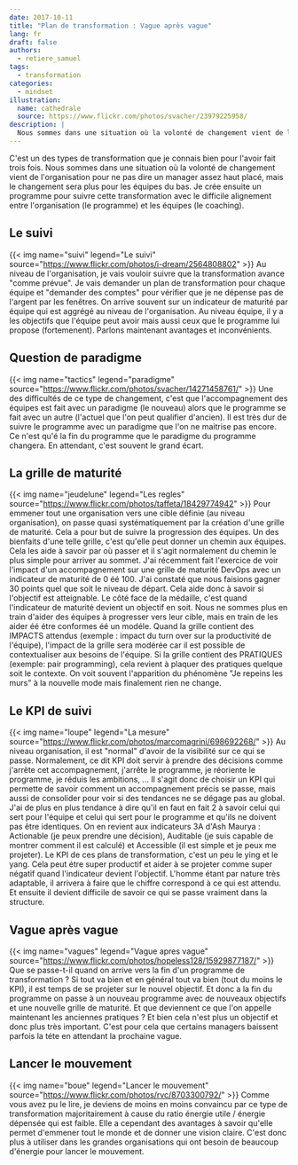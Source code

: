 ```yaml
---
date: 2017-10-11
title: "Plan de transformation : Vague après vague"
lang: fr
draft: false
authors:
  - retiere_samuel
tags:
  - transformation
categories:
  - mindset
illustration:
  name: cathedrale
  source: https://www.flickr.com/photos/svacher/23979225958/
description: |
  Nous sommes dans une situation où la volonté de changement vient de l'organisation pour ne pas dire un manager assez haut placé, mais le changement sera plus pour les équipes du bas. Je crée ensuite un programme pour suivre cette transformation avec le difficile alignement entre l'organisation (le programme) et les équipes (le coaching).
---
```

C'est un des types de transformation que je connais bien pour l'avoir fait trois fois. Nous sommes dans une situation où la volonté de changement vient de l'organisation pour ne pas dire un manager assez haut placé, mais le changement sera plus pour les équipes du bas. Je crée ensuite un programme pour suivre cette transformation avec le difficile alignement entre l'organisation (le programme) et les équipes (le coaching).

## Le suivi
{{< img name="suivi" legend="Le suivi" source="https://www.flickr.com/photos/i-dream/2564808802" >}}
Au niveau de l'organisation, je vais vouloir suivre que la transformation avance "comme prévue". Je vais demander un plan de transformation pour chaque équipe et "demander des comptes" pour vérifier que je ne dépense pas de l'argent par les fenêtres. On arrive souvent sur un indicateur de maturité par équipe qui est aggrégé au niveau de l'organisation. Au niveau équipe, il y a les objectifs que l'équipe peut avoir mais aussi ceux que le programme lui propose (fortemenent). Parlons maintenant avantages et inconvénients.

## Question de paradigme
{{< img name="tactics" legend="paradigme" source="https://www.flickr.com/photos/svacher/14271458761/" >}}
Une des difficultés de ce type de changement, c'est que l'accompagnement des équipes est fait avec un paradigme (le nouveau) alors que le programme se fait avec un autre (l'actuel que l'on peut qualifier d'ancien). Il est très dur de suivre le programme avec un paradigme que l'on ne maitrise pas encore. Ce n'est qu'é la fin du programme que le paradigme du programme changera. En attendant, c'est souvent le grand écart.

## La grille de maturité
{{< img name="jeudelune" legend="Les regles" source="https://www.flickr.com/photos/taffeta/18429774942" >}}
Pour emmener tout une organisation vers une cible définie (au niveau organisation), on passe quasi systématiquement par la création d'une grille de maturité. Cela a pour but de suivre la progression des équipes. Un des bienfaits d'une telle grille, c'est qu'elle peut donner un chemin aux équipes. Cela les aide à savoir par où passer et il s'agit normalement du chemin le plus simple pour arriver au sommet. J'ai récemment fait l'exercice de voir l'impact d'un accompagnement sur une grille de maturité DevOps avec un indicateur de maturité de 0 éé 100. J'ai constaté que nous faisions gagner 30 points quel que soit le niveau de départ. Cela aide donc à savoir si l'objectif est atteignable. Le côté face de la médaille, c'est quand l'indicateur de maturité devient un objectif en soit. Nous ne sommes plus en train d'aider des équipes à progresser vers leur cible, mais en train de les aider éé étre conformes éé un modéle. Quand la grille contient des IMPACTS attendus (exemple : impact du turn over sur la productivité de l'équipe), l'impact de la grille sera modérée car il est possible de contextualiser aux besoins de l'équipe. Si la grille contient des PRATIQUES (exemple: pair programming), cela revient à plaquer des pratiques quelque soit le contexte. On voit souvent l'apparition du phénomène "Je repeins les murs" à la nouvelle mode mais finalement rien ne change.

## Le KPI de suivi
{{< img name="loupe" legend="La mesure" source="https://www.flickr.com/photos/marcomagrini/698692268/" >}}
Au niveau organisation, il est "normal" d'avoir de la visibilité sur ce qui se passe. Normalement, ce dit KPI doit servir à prendre des décisions comme j'arrête cet accompagnement, j'arrête le programme, je réoriente le programme, je réduis les ambitions, ... Il s'agit donc de choisir un KPI qui permette de savoir comment un accompagnement précis se passe, mais aussi de consolider pour voir si des tendances ne se dégage pas au global. J'ai de plus en plus tendance à dire qu'il en faut en fait 2 à savoir celui qui sert pour l'équipe et celui qui sert pour le programme et qu'ils ne doivent pas être identiques. On en revient aux indicateurs 3A d'Ash Maurya : Actionable (je peux prendre une décision), Auditable (je suis capable de montrer comment il est calculé) et Accessible (il est simple et je peux me projeter). Le KPI de ces plans de transformation, c'est un peu le ying et le yang. Cela peut étre super productif et aider à se projeter comme super négatif quand l'indicateur devient l'objectif. L'homme étant par nature très adaptable, il arrivera à faire que le chiffre correspond à ce qui est attendu. Et ensuite il devient difficile de savoir ce qui se passe vraiment dans la structure.

## Vague après vague
{{< img name="vagues" legend="Vague apres vague" source="https://www.flickr.com/photos/hopeless128/15929877187/" >}}
Que se passe-t-il quand on arrive vers la fin d'un programme de transformation ? Si tout va bien et en général tout va bien (tout du moins le KPI), il est temps de se projeter sur le nouvel objectif. Et donc a la fin du programme on passe à un nouveau programme avec de nouveaux objectifs et une nouvelle grille de maturité. Et que deviennent ce que l'on appelle maintenant les anciennes pratiques ? Et bien cela n'est plus un objectif et donc plus très important. C'est pour cela que certains managers baissent parfois la téte en attendant la prochaine vague.

## Lancer le mouvement
{{< img name="boue" legend="Lancer le mouvement" source="https://www.flickr.com/photos/rvc/8703300792/" >}}
Comme vous avez pu le lire, je deviens de moins en moins convaincu par ce type de transformation majoritairement à cause du ratio énergie utile / énergie dépensée qui est faible. Elle a cependant des avantages à savoir qu'elle permet d'emmener tout le monde et de donner une vision claire. C'est donc plus à utiliser dans les grandes organisations qui ont besoin de beaucoup d'énergie pour lancer le mouvement.
